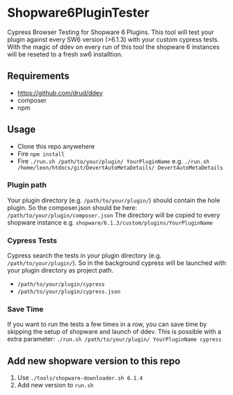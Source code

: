 
# Shopware6PluginTester
Cypress Browser Testing for Shopware 6 Plugins. This tool will test your plugin against every SW6 version (>6.1.3) with your custom cypress tests.
With the magic of ddev on every run of this tool the shopware 6 instances will be reseted to a fresh sw6 installtion.

## Requirements
- https://github.com/drud/ddev
- composer
- npm

## Usage
- Clone this repo anywehere
- Fire ```npm install```
- Fire ```./run.sh /path/to/your/plugin/ YourPluginName``` e.g. ```./run.sh /home/leon/htdocs/git/DevertAutoMetaDetails/ DevertAutoMetaDetails```

### Plugin path
Your plugin directory (e.g. ```/path/to/your/plugin/```) should contain the hole plugin. So the composer.json should be here: ```/path/to/your/plugin/composer.json```
The directory will be copied to every shopware instance e.g. ```shopware/6.1.3/custom/plugins/YourPluginName```

### Cypress Tests
Cypress search the tests in your plugin directory (e.g. ```/path/to/your/plugin/```). So in the background cypress will be launched with your plugin directory as project path.
- ```/path/to/your/plugin/cypress```
- ```/path/to/your/plugin/cypress.json```

### Save Time
If you want to run the tests a few times in a row, you can save time by skipping the setup of shopware and launch of ddev.
This is possible with a extra parameter:
```./run.sh /path/to/your/plugin/ YourPluginName cypress```

## Add new shopware version to this repo
1. Use ```./tools/shopware-downloader.sh 6.1.4```
2. Add new version to ```run.sh```